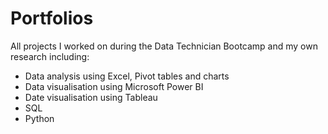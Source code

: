 # Portfolios
All projects I worked on during the Data Technician Bootcamp and my own research including:
- Data analysis using Excel, Pivot tables and charts 
- Data visualisation using Microsoft Power BI 
- Date visualisation using Tableau 
- SQL 
- Python 
